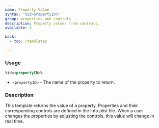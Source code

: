 ```yaml
---
name: Property Value
syntax: "%id=propertyID%"
group: properties and controls
description: Property values from controls.
available: 2

back:
  - top: /templates

---
```




### Usage

```html
%id=<propertyID>%
```

 - `<propertyID>` - The name of the property to return.


### Description

This template returns the value of a property. Properties and their corresponding controls are defined in the Info.plist file. When a user changes the properties by adjusting the controls, this value will change in real time.


